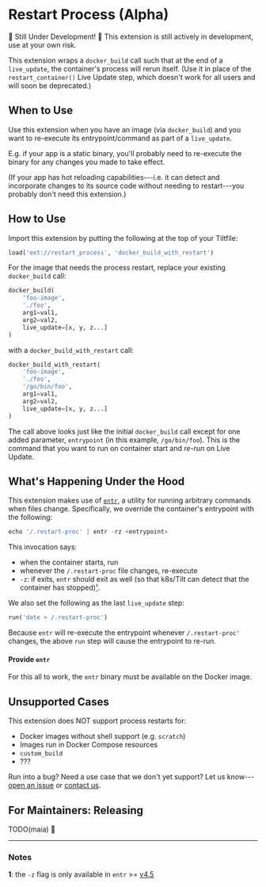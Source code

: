# Restart Process (Alpha)

🚨 Still Under Development! 🚨
This extension is still actively in development, use at your own risk.

This extension wraps a `docker_build` call such that at the end of a `live_update`, the container's process will rerun itself. (Use it in place of the `restart_container()` Live Update step, which doesn't work for all users and will soon be deprecated.)

## When to Use
Use this extension when you have an image (via `docker_build`) and you want to re-execute its entrypoint/command as part of a `live_update`.

E.g. if your app is a static binary, you'll probably need to re-execute the binary for any changes you made to take effect.

(If your app has hot reloading capabilities---i.e. it can detect and incorporate changes to its source code without needing to restart---you probably don't need this extension.)

## How to Use

Import this extension by putting the following at the top of your Tiltfile:
```python
load('ext://restart_process', 'docker_build_with_restart')
```

For the image that needs the process restart, replace your existing `docker_build` call:
```python
docker_build(
    'foo-image',
    './foo',
    arg1=val1,
    arg2=val2,
    live_update=[x, y, z...]
)
```
with a `docker_build_with_restart` call:
```python
docker_build_with_restart(
    'foo-image',
    './foo',
    '/go/bin/foo',
    arg1=val1,
    arg2=val2,
    live_update=[x, y, z...]
)
```
The call above looks just like the initial `docker_build` call except for one added parameter, `entrypoint` (in this example, `/go/bin/foo`). This is the command that you want to run on container start and _re-run_ on Live Update.

## What's Happening Under the Hood

This extension makes use of [`entr`](https://github.com/eradman/entr/), a utility for running arbitrary commands when files change. Specifically, we override the container's entrypoint with the following:

```python
echo '/.restart-proc' | entr -rz <entrypoint>
```

This invocation says:
- when the container starts, run <entrypoint>
- whenever the `/.restart-proc` file changes, re-execute <entrypoint>
- `-z`: if <entrypoint> exits, `entr` should exit as well (so that k8s/Tilt can detect that the container has stopped)[¹](#fn1).

We also set the following as the last `live_update` step:
```python
run('date > /.restart-proc')
```

Because `entr` will re-execute the entrypoint whenever `/.restart-proc'` changes, the above `run` step will cause the entrypoint to re-run.

#### Provide `entr`
For this all to work, the `entr` binary must be available on the Docker image.



## Unsupported Cases
This extension does NOT support process restarts for:
- Docker images without shell support (e.g. `scratch`)
- Images run in Docker Compose resources
- `custom_build`
- ???

Run into a bug? Need a use case that we don't yet support? Let us know---[open an issue](https://github.com/windmilleng/tilt-extensions/issues) or [contact us](https://tilt.dev/contact).

## For Maintainers: Releasing
TODO(maia) 👀

---
### Notes
<a name="fn1"></a>**1**: the `-z` flag is only available in `entr` >= [v4.5](https://github.com/eradman/entr/releases/tag/4.5)
